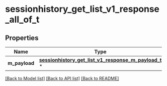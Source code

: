 # sessionhistory_get_list_v1_response_all_of_t

## Properties
Name | Type | Description | Notes
------------ | ------------- | ------------- | -------------
**m_payload** | [**sessionhistory_get_list_v1_response_m_payload_t**](sessionhistory_get_list_v1_response_m_payload.md) \* |  | 

[[Back to Model list]](../README.md#documentation-for-models) [[Back to API list]](../README.md#documentation-for-api-endpoints) [[Back to README]](../README.md)


